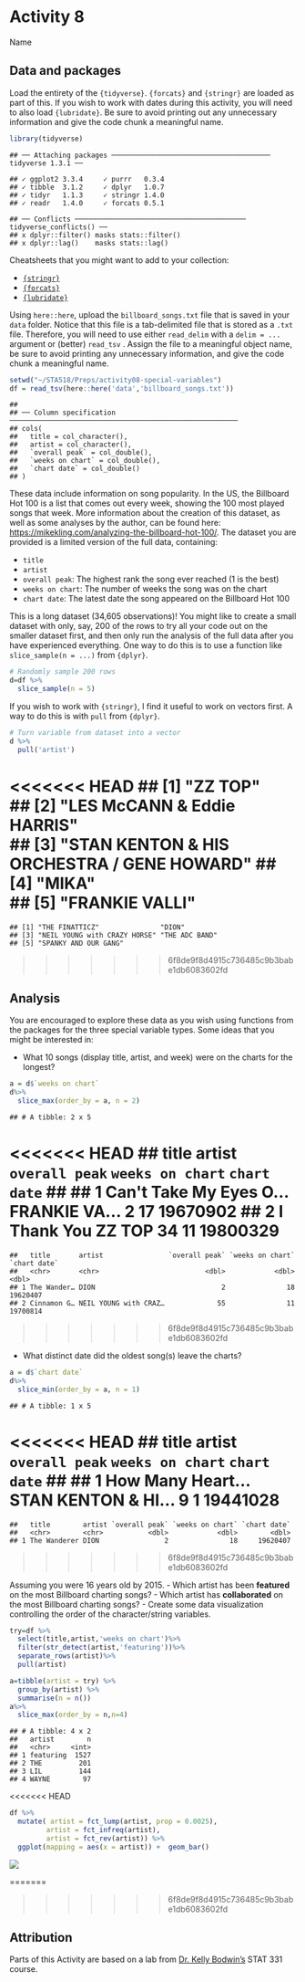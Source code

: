 Activity 8
================
Name

## Data and packages

Load the entirety of the `{tidyverse}`. `{forcats}` and `{stringr}` are
loaded as part of this. If you wish to work with dates during this
activity, you will need to also load `{lubridate}`. Be sure to avoid
printing out any unnecessary information and give the code chunk a
meaningful name.

``` r
library(tidyverse)
```

    ## ── Attaching packages ─────────────────────────────────────── tidyverse 1.3.1 ──

    ## ✓ ggplot2 3.3.4     ✓ purrr   0.3.4
    ## ✓ tibble  3.1.2     ✓ dplyr   1.0.7
    ## ✓ tidyr   1.1.3     ✓ stringr 1.4.0
    ## ✓ readr   1.4.0     ✓ forcats 0.5.1

    ## ── Conflicts ────────────────────────────────────────── tidyverse_conflicts() ──
    ## x dplyr::filter() masks stats::filter()
    ## x dplyr::lag()    masks stats::lag()

Cheatsheets that you might want to add to your collection:

-   [`{stringr}`](https://stringr.tidyverse.org/)
-   [`{forcats}`](https://forcats.tidyverse.org/)
-   [`{lubridate}`](https://lubridate.tidyverse.org/)

Using `here::here`, upload the `billboard_songs.txt` file that is saved
in your `data` folder. Notice that this file is a tab-delimited file
that is stored as a `.txt` file. Therefore, you will need to use either
`read_delim` with a `delim = ...` argument or (better) `read_tsv` .
Assign the file to a meaningful object name, be sure to avoid printing
any unnecessary information, and give the code chunk a meaningful name.

``` r
setwd("~/STA518/Preps/activity08-special-variables")
df = read_tsv(here::here('data','billboard_songs.txt'))
```

    ## 
    ## ── Column specification ────────────────────────────────────────────────────────
    ## cols(
    ##   title = col_character(),
    ##   artist = col_character(),
    ##   `overall peak` = col_double(),
    ##   `weeks on chart` = col_double(),
    ##   `chart date` = col_double()
    ## )

These data include information on song popularity. In the US, the
Billboard Hot 100 is a list that comes out every week, showing the 100
most played songs that week. More information about the creation of this
dataset, as well as some analyses by the author, can be found here:
<https://mikekling.com/analyzing-the-billboard-hot-100/>. The dataset
you are provided is a limited version of the full data, containing:

-   `title`
-   `artist`
-   `overall peak`: The highest rank the song ever reached (1 is the
    best)
-   `weeks on chart`: The number of weeks the song was on the chart
-   `chart date`: The latest date the song appeared on the Billboard Hot
    100

This is a long dataset (34,605 observations)! You might like to create a
small dataset with only, say, 200 of the rows to try all your code out
on the smaller dataset first, and then only run the analysis of the full
data after you have experienced everything. One way to do this is to use
a function like `slice_sample(n = ...)` from `{dplyr}`.

``` r
# Randomly sample 200 rows
d=df %>% 
  slice_sample(n = 5)
```

If you wish to work with `{stringr}`, I find it useful to work on
vectors first. A way to do this is with `pull` from `{dplyr}`.

``` r
# Turn variable from dataset into a vector
d %>% 
  pull('artist')
```

<<<<<<< HEAD
    ## [1] "ZZ TOP"                                   
    ## [2] "LES McCANN & Eddie HARRIS"                
    ## [3] "STAN KENTON & HIS ORCHESTRA / GENE HOWARD"
    ## [4] "MIKA"                                     
    ## [5] "FRANKIE VALLI"
=======
    ## [1] "THE FINATTICZ"               "DION"                       
    ## [3] "NEIL YOUNG with CRAZY HORSE" "THE ADC BAND"               
    ## [5] "SPANKY AND OUR GANG"
>>>>>>> 6f8de9f8d4915c736485c9b3babe1db6083602fd

## Analysis

You are encouraged to explore these data as you wish using functions
from the packages for the three special variable types. Some ideas that
you might be interested in:

-   What 10 songs (display title, artist, and week) were on the charts
    for the longest?

``` r
a = d$`weeks on chart`
d%>%
  slice_max(order_by = a, n = 2)
```

    ## # A tibble: 2 x 5
<<<<<<< HEAD
    ##   title                 artist      `overall peak` `weeks on chart` `chart date`
    ##   <chr>                 <chr>                <dbl>            <dbl>        <dbl>
    ## 1 Can't Take My Eyes O… FRANKIE VA…              2               17     19670902
    ## 2 I Thank You           ZZ TOP                  34               11     19800329
=======
    ##   title       artist                `overall peak` `weeks on chart` `chart date`
    ##   <chr>       <chr>                          <dbl>            <dbl>        <dbl>
    ## 1 The Wander… DION                               2               18     19620407
    ## 2 Cinnamon G… NEIL YOUNG with CRAZ…             55               11     19700814
>>>>>>> 6f8de9f8d4915c736485c9b3babe1db6083602fd

-   What distinct date did the oldest song(s) leave the charts?

``` r
a = d$`chart date`
d%>%
  slice_min(order_by = a, n = 1)
```

    ## # A tibble: 1 x 5
<<<<<<< HEAD
    ##   title           artist            `overall peak` `weeks on chart` `chart date`
    ##   <chr>           <chr>                      <dbl>            <dbl>        <dbl>
    ## 1 How Many Heart… STAN KENTON & HI…              9                1     19441028
=======
    ##   title        artist `overall peak` `weeks on chart` `chart date`
    ##   <chr>        <chr>           <dbl>            <dbl>        <dbl>
    ## 1 The Wanderer DION                2               18     19620407
>>>>>>> 6f8de9f8d4915c736485c9b3babe1db6083602fd

Assuming you were 16 years old by 2015. - Which artist has been
**featured** on the most Billboard charting songs? - Which artist has
**collaborated** on the most Billboard charting songs? - Create some
data visualization controlling the order of the character/string
variables.

``` r
try=df %>%
  select(title,artist,'weeks on chart')%>%
  filter(str_detect(artist,'featuring'))%>%
  separate_rows(artist)%>%
  pull(artist)
```

``` r
a=tibble(artist = try) %>% 
  group_by(artist) %>% 
  summarise(n = n())
a%>%
  slice_max(order_by = n,n=4)
```

    ## # A tibble: 4 x 2
    ##   artist        n
    ##   <chr>     <int>
    ## 1 featuring  1527
    ## 2 THE         201
    ## 3 LIL         144
    ## 4 WAYNE        97

<<<<<<< HEAD
``` r
df %>% 
  mutate( artist = fct_lump(artist, prop = 0.0025),
         artist = fct_infreq(artist),            
         artist = fct_rev(artist)) %>%          
  ggplot(mapping = aes(x = artist)) +  geom_bar()
```

![](activity08-special-variables_files/figure-gfm/unnamed-chunk-9-1.png)<!-- -->

=======
>>>>>>> 6f8de9f8d4915c736485c9b3babe1db6083602fd
## Attribution

Parts of this Activity are based on a lab from [Dr. Kelly
Bodwin’s](https://www.kelly-bodwin.com/) STAT 331 course.
